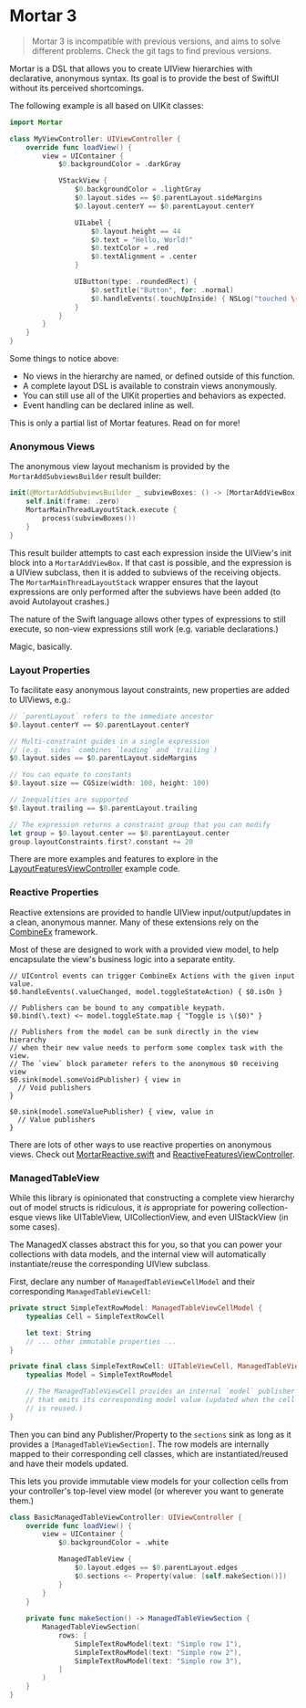 # Mortar 3

> Mortar 3 is incompatible with previous versions, and aims to solve different problems. Check the git tags to find previous versions.

Mortar is a DSL that allows you to create UIView hierarchies with declarative, anonymous syntax. Its goal is to provide the best of SwiftUI without its perceived shortcomings.

The following example is all based on UIKit classes:

```swift
import Mortar 

class MyViewController: UIViewController {
    override func loadView() {
        view = UIContainer {
            $0.backgroundColor = .darkGray

            VStackView {
                $0.backgroundColor = .lightGray
                $0.layout.sides == $0.parentLayout.sideMargins
                $0.layout.centerY == $0.parentLayout.centerY

                UILabel {
                    $0.layout.height == 44
                    $0.text = "Hello, World!"
                    $0.textColor = .red
                    $0.textAlignment = .center
                }

                UIButton(type: .roundedRect) {
                    $0.setTitle("Button", for: .normal)
                    $0.handleEvents(.touchUpInside) { NSLog("touched \($0)") }
                }
            }
        }
    }
}
```

Some things to notice above:

* No views in the hierarchy are named, or defined outside of this function.
* A complete layout DSL is available to constrain views anonymously.
* You can still use all of the UIKit properties and behaviors as expected.
* Event handling can be declared inline as well.

This is only a partial list of Mortar features. Read on for more!

### Anonymous Views

The anonymous view layout mechanism is provided by the `MortarAddSubviewsBuilder` result builder:

```swift
init(@MortarAddSubviewsBuilder _ subviewBoxes: () -> [MortarAddViewBox]) {
    self.init(frame: .zero)
    MortarMainThreadLayoutStack.execute {
        process(subviewBoxes())
    }
}
```

This result builder attempts to cast each expression inside the UIView's init block into a `MortarAddViewBox`. If that cast is possible, and the expression is a UIView subclass, then it is added to subviews of the receiving objects. The `MortarMainThreadLayoutStack` wrapper ensures that the layout expressions are only performed after the subviews have been added (to avoid Autolayout crashes.)

The nature of the Swift language allows other types of expressions to still execute, so non-view expressions still work (e.g. variable declarations.)

Magic, basically.

### Layout Properties

To facilitate easy anonymous layout constraints, new properties are added to UIViews, e.g.:

```swift
// `parentLayout` refers to the immediate ancestor
$0.layout.centerY == $0.parentLayout.centerY

// Multi-constraint guides in a single expression
// (e.g. `sides` combines `leading` and `trailing`)
$0.layout.sides == $0.parentLayout.sideMargins

// You can equate to constants
$0.layout.size == CGSize(width: 100, height: 100)

// Inequalities are supported
$0.layout.trailing == $0.parentLayout.trailing

// The expression returns a constraint group that you can modify
let group = $0.layout.center == $0.parentLayout.center
group.layoutConstraints.first?.constant += 20
```

There are more examples and features to explore in the [LayoutFeaturesViewController](Examples/MortarDemo/MortarDemo/DemoPages/LayoutFeatures.swift) example code.

### Reactive Properties

Reactive extensions are provided to handle UIView input/output/updates in a clean, anonymous manner. Many of these extensions rely on the [CombineEx](https://github.com/jmfieldman/CombineEx) framework.

Most of these are designed to work with a provided view model, to help encapsulate the view's business logic into a separate entity.

```
// UIControl events can trigger CombineEx Actions with the given input value.
$0.handleEvents(.valueChanged, model.toggleStateAction) { $0.isOn }

// Publishers can be bound to any compatible keypath.
$0.bind(\.text) <~ model.toggleState.map { "Toggle is \($0)" }

// Publishers from the model can be sunk directly in the view hierarchy
// when their new value needs to perform some complex task with the view.
// The `view` block parameter refers to the anonymous $0 receiving view
$0.sink(model.someVoidPublisher) { view in
  // Void publishers
}

$0.sink(model.someValuePublisher) { view, value in
  // Value publishers
}
```

There are lots of other ways to use reactive properties on anonymous views. Check out [MortarReactive.swift](Mortar/MortarReactive.swift) and [ReactiveFeaturesViewController](Examples/MortarDemo/MortarDemo/DemoPages/ReactiveFeatures.swift).

### ManagedTableView

While this library is opinionated that constructing a complete view hierarchy out of model structs is ridiculous, it *is* appropriate for powering collection-esque views like UITableView, UICollectionView, and even UIStackView (in some cases).

The ManagedX classes abstract this for you, so that you can power your collections with data models, and the internal view will automatically instantiate/reuse the corresponding UIView subclass.

First, declare any number of `ManagedTableViewCellModel` and their corresponding `ManagedTableViewCell`:

```swift
private struct SimpleTextRowModel: ManagedTableViewCellModel {
    typealias Cell = SimpleTextRowCell

    let text: String
    // ... other immutable properties ...
}

private final class SimpleTextRowCell: UITableViewCell, ManagedTableViewCell {
    typealias Model = SimpleTextRowModel

    // The ManagedTableViewCell provides an internal `model` publisher
    // that emits its corresponding model value (updated when the cell
    // is reused.)
}
```

Then you can bind any Publisher/Property to the `sections` sink as long as it provides a `[ManagedTableViewSection]`. The row models are internally mapped to their corresponding cell classes, which are instantiated/reused and have their models updated.

This lets you provide immutable view models for your collection cells from your controller's top-level view model (or wherever you want to generate them.)

```swift
class BasicManagedTableViewController: UIViewController {
    override func loadView() {
        view = UIContainer {
            $0.backgroundColor = .white

            ManagedTableView {
                $0.layout.edges == $0.parentLayout.edges
                $0.sections <~ Property(value: [self.makeSection()])
            }
        }
    }
    
    private func makeSection() -> ManagedTableViewSection {
        ManagedTableViewSection(
            rows: [
                SimpleTextRowModel(text: "Simple row 1"),
                SimpleTextRowModel(text: "Simple row 2"),
                SimpleTextRowModel(text: "Simple row 3"),
            ]
        )
    }
}
```